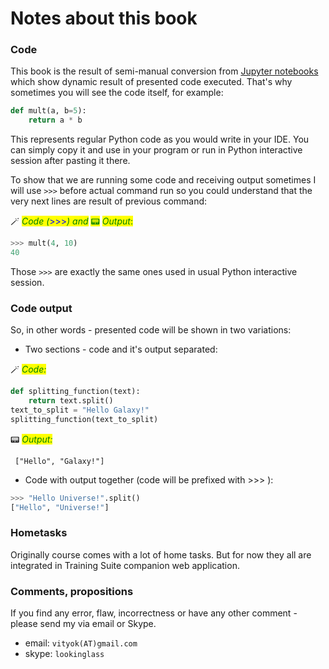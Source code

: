 # Notes about this book

### Code

This book is the result of semi-manual conversion from [Jupyter notebooks](http://jupyter.org/) which show dynamic result of presented code executed. That's why sometimes you will see the code itself, for example:

```py
def mult(a, b=5): 
    return a * b
```

This represents regular Python code as you would write in your IDE. You can simply copy it and use in your program or run in Python interactive session after pasting it there.

To show that we are running some code and receiving output sometimes I will use `>>>` before actual command run so you could understand that the very next lines are result of previous command:

🪄 _<mark style="color:green;">Code (</mark>_<mark style="color:blue;">>>></mark>_<mark style="color:green;">) and</mark>_ <mark style="color:green;"></mark><mark style="color:green;">📟</mark> <mark style="color:green;"></mark>_<mark style="color:green;">Output</mark>_<mark style="color:green;">:</mark>

```python
>>> mult(4, 10)
40
```

Those `>>>` are exactly the same ones used in usual Python interactive session.

### Code output

So, in other words - presented code will be shown in two variations:

* Two sections - code and it's output separated:

🪄 _<mark style="color:green;">Code:</mark>_

```python
def splitting_function(text):
    return text.split()
text_to_split = "Hello Galaxy!"
splitting_function(text_to_split)
```

📟 _<mark style="color:green;">Output:</mark>_

```
 ["Hello", "Galaxy!"]
```

* Code with output together (code will be prefixed with >>> ):

```python
>>> "Hello Universe!".split()
["Hello", "Universe!"]
```

### Hometasks

Originally course comes with a lot of home tasks. But for now they all are integrated in Training Suite companion web application.

### Comments, propositions

If you find any error, flaw, incorrectness or have any other comment - please send my via email or Skype.

* email: `vityok(AT)gmail.com`
* skype: `lookinglass`
